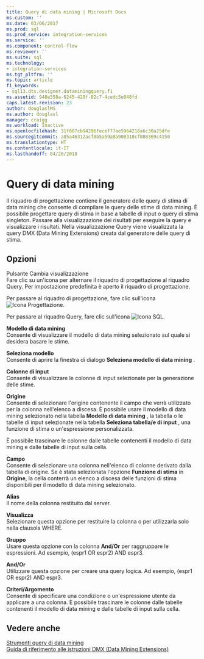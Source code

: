 ```yaml
---
title: Query di data mining | Microsoft Docs
ms.custom: ''
ms.date: 03/06/2017
ms.prod: sql
ms.prod_service: integration-services
ms.service: ''
ms.component: control-flow
ms.reviewer: ''
ms.suite: sql
ms.technology:
- integration-services
ms.tgt_pltfrm: ''
ms.topic: article
f1_keywords:
- sql13.dts.designer.dataminingquery.f1
ms.assetid: 948e358a-6245-429f-82c7-4cedc5e048fd
caps.latest.revision: 23
author: douglaslMS
ms.author: douglasl
manager: craigg
ms.workload: Inactive
ms.openlocfilehash: 31f807cb94296fecef77ae5964218a6c30a25dfe
ms.sourcegitcommit: a85a46312acf8b5a59a8a900310cf088369c4150
ms.translationtype: HT
ms.contentlocale: it-IT
ms.lasthandoff: 04/26/2018
---
```

# <a name="data-mining-query"></a>Query di data mining
  Il riquadro di progettazione contiene il generatore delle query di stima di data mining che consente di compilare le query delle stime di data mining. È possibile progettare query di stima in base a tabelle di input o query di stima singleton. Passare alla visualizzazione dei risultati per eseguire la query e visualizzare i risultati. Nella visualizzazione Query viene visualizzata la query DMX (Data Mining Extensions) creata dal generatore delle query di stima.  
  
## <a name="options"></a>Opzioni  
 Pulsante Cambia visualizzazione  
 Fare clic su un'icona per alternare il riquadro di progettazione al riquadro Query. Per impostazione predefinita è aperto il riquadro di progettazione.  
  
 Per passare al riquadro di progettazione, fare clic sull'icona ![Icona Progettazione](../../integration-services/control-flow/media/ssis-designicon.gif "Icona Progettazione").  
  
 Per passare al riquadro Query, fare clic sull'icona ![Icona SQL](../../integration-services/control-flow/media/ssis-queryicon.gif "Icona SQL").  
  
 **Modello di data mining**  
 Consente di visualizzare il modello di data mining selezionato sul quale si desidera basare le stime.  
  
 **Seleziona modello**  
 Consente di aprire la finestra di dialogo **Seleziona modello di data mining** .  
  
 **Colonne di input**  
 Consente di visualizzare le colonne di input selezionate per la generazione delle stime.  
  
 **Origine**  
 Consente di selezionare l'origine contenente il campo che verrà utilizzato per la colonna nell'elenco a discesa. È possibile usare il modello di data mining selezionato nella tabella **Modello di data mining** , la tabella o le tabelle di input selezionate nella tabella **Seleziona tabella/e di input** , una funzione di stima o un'espressione personalizzata.  
  
 È possibile trascinare le colonne dalle tabelle contenenti il modello di data mining e dalle tabelle di input sulla cella.  
  
 **Campo**  
 Consente di selezionare una colonna nell'elenco di colonne derivato dalla tabella di origine. Se è stata selezionata l'opzione **Funzione di stima** in **Origine**, la cella conterrà un elenco a discesa delle funzioni di stima disponibili per il modello di data mining selezionato.  
  
 **Alias**  
 Il nome della colonna restituito dal server.  
  
 **Visualizza**  
 Selezionare questa opzione per restituire la colonna o per utilizzarla solo nella clausola WHERE.  
  
 **Gruppo**  
 Usare questa opzione con la colonna **And/Or** per raggruppare le espressioni. Ad esempio, (espr1 OR espr2) AND espr3.  
  
 **And/Or**  
 Utilizzare questa opzione per creare una query logica. Ad esempio, (espr1 OR espr2) AND espr3.  
  
 **Criteri/Argomento**  
 Consente di specificare una condizione o un'espressione utente da applicare a una colonna. È possibile trascinare le colonne dalle tabelle contenenti il modello di data mining e dalle tabelle di input sulla cella.  
  
## <a name="see-also"></a>Vedere anche  
 [Strumenti query di data mining](../../analysis-services/data-mining/data-mining-query-tools.md)   
 [Guida di riferimento alle istruzioni DMX &#40;Data Mining Extensions&#41;](../../dmx/data-mining-extensions-dmx-statements.md)  
  
  

